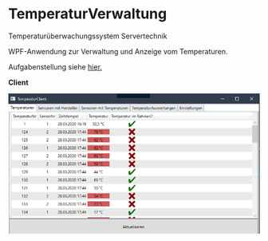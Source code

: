 # TemperaturVerwaltung
Temperaturüberwachungssystem Servertechnik

WPF-Anwendung zur Verwaltung und Anzeige vom Temperaturen.

Aufgabenstellung siehe [hier.](../master/documents/Temperaturverwaltung%20FIA18%20Aufgabe.pdf)

**Client**

![Client](https://github.com/MarcusCoding/TemperaturVerwaltung/blob/master/documents/client.png)
